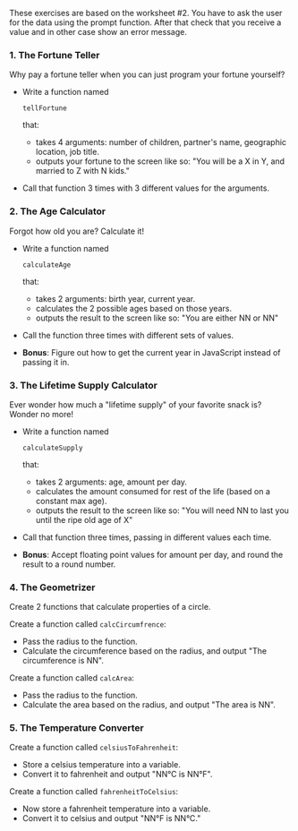 ﻿These exercises are based on the worksheet #2. You have to ask the user for the data using the prompt function. After that check that you receive a value and in other case show an error message.

### 1. The Fortune Teller

Why pay a fortune teller when you can just program your fortune yourself?

- Write a function named 

  ```
  tellFortune
  ```

   

  that:

  - takes 4 arguments: number of children, partner's name, geographic location, job title.
  - outputs your fortune to the screen like so: "You will be a X in Y, and married to Z with N kids."

- Call that function 3 times with 3 different values for the arguments.

### 2. The Age Calculator

Forgot how old you are? Calculate it!

- Write a function named 

  ```
  calculateAge
  ```

   

  that:

  - takes 2 arguments: birth year, current year.
  - calculates the 2 possible ages based on those years.
  - outputs the result to the screen like so: "You are either NN or NN"

- Call the function three times with different sets of values.

- **Bonus**: Figure out how to get the current year in JavaScript instead of passing it in.

### 3. The Lifetime Supply Calculator

Ever wonder how much a "lifetime supply" of your favorite snack is? Wonder no more!

- Write a function named 

  ```
  calculateSupply
  ```

   

  that:

  - takes 2 arguments: age, amount per day.
  - calculates the amount consumed for rest of the life (based on a constant max age).
  - outputs the result to the screen like so: "You will need NN to last you until the ripe old age of X"

- Call that function three times, passing in different values each time.

- **Bonus**: Accept floating point values for amount per day, and round the result to a round number.

### 4. The Geometrizer

Create 2 functions that calculate properties of a circle.

Create a function called `calcCircumfrence`:

- Pass the radius to the function.
- Calculate the circumference based on the radius, and output "The circumference is NN".

Create a function called `calcArea`:

- Pass the radius to the function.
- Calculate the area based on the radius, and output "The area is NN".

### 5. The Temperature Converter

Create a function called `celsiusToFahrenheit`:

- Store a celsius temperature into a variable.
- Convert it to fahrenheit and output "NN°C is NN°F".

Create a function called `fahrenheitToCelsius`:

- Now store a fahrenheit temperature into a variable.
- Convert it to celsius and output "NN°F is NN°C."
